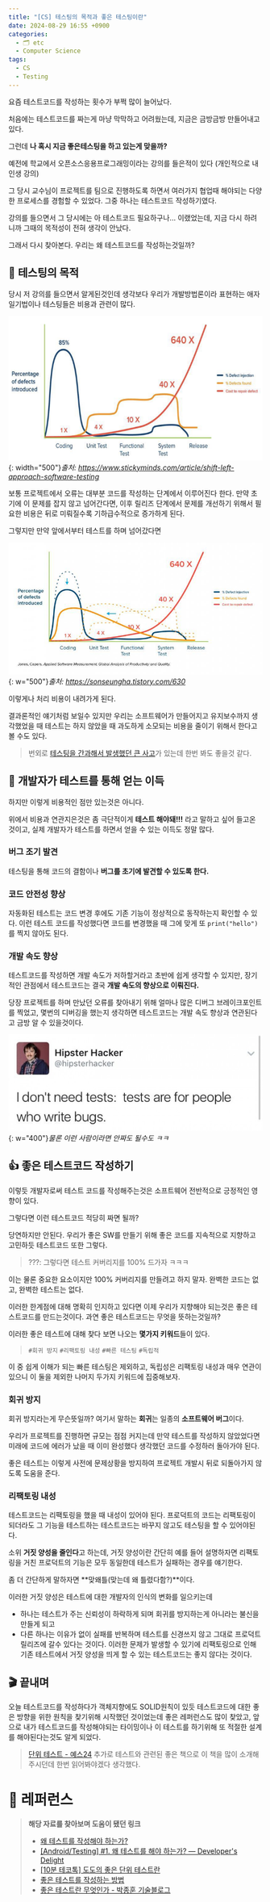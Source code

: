 ```yaml
---
title: "[CS] 테스팅의 목적과 좋은 테스팅이란"
date: 2024-08-29 16:55 +0900
categories:
  - 🗂️ etc
  - Computer Science
tags:
  - CS
  - Testing
---
```

요즘 테스트코드를 작성하는 횟수가 부쩍 많이 늘어났다.

처음에는 테스트코드를 짜는게 마냥 막막하고 어려웠는데, 지금은 금방금방 만들어내고 있다. 

그런데 **나 혹시 지금 좋은테스팅을 하고 있는게 맞을까?**

예전에 학교에서 오픈소스응용프로그래밍이라는 강의를 들은적이 있다 (개인적으로 내 인생 강의)

그 당시 교수님이 프로젝트를 팀으로 진행하도록 하면서 여러가지 협업때 해야되는 다양한 프로세스를 경험할 수 있었다. 그중 하나는 테스트코드 작성하기였다.

강의를 들으면서 그 당시에는 아 테스트코드 필요하구나... 이랬었는데, 지금 다시 하려니까 그때의 목적성이 전혀 생각이 안났다.

그래서 다시 찾아본다. 우리는 왜 테스트코드를 작성하는것일까?
## **🤔 테스팅의 목적**
당시 저 강의를 들으면서 알게된것인데 생각보다 우리가 개발방법론이라 표현하는 애자일기법이나 테스팅들은 비용과 관련이 많다. 


![](assets/img/post/2024/08_29_테스트_비용.png){: width="500"}_출처: https://www.stickyminds.com/article/shift-left-approach-software-testing_



보통 프로젝트에서 오류는 대부분 코드를 작성하는 단계에서 이루어진다 한다. 만약 초기에 이 문제를 잡지 않고 넘어간다면, 이후 릴리즈 단계에서 문제를 개선하기 위해서 필요한 비용은 뒤로 미뤄질수록 기하급수적으로 증가하게 된다. 

그렇지만 만약 앞에서부터 테스트를 하며 넘어갔다면

![](assets/img/post/2024/08_29_테스트_이후.jpeg){: w="500"}_출처: https://sonseungha.tistory.com/630_


이렇게나 처리 비용이 내려가게 된다. 

결과론적인 얘기처럼 보일수 있지만 우리는 소프트웨어가 만들어지고 유지보수까지 생각했었을 때 테스트는 하지 않았을 때 과도하게 소모되는 비용을 줄이기 위해서 한다고 볼 수도 있다.

> 번외로 [테스팅을 간과해서 발생했던 큰 사고](https://grapevine9700.tistory.com/188)가 있는데 한번 봐도 좋을것 같다.


## **🍯 개발자가 테스트를 통해 얻는 이득**
하지만 이렇게 비용적인 점만 있는것은 아니다. 

위에서 비용과 연관지은것은 좀 극단적이게 **테스트 해야돼!!!** 라고 말하고 싶어 들고온 것이고, 실제 개발자가 테스트를 하면서 얻을 수 있는 이득도 정말 많다.
### 버그 조기 발견
테스팅을 통해 코드의 결함이나 **버그를 초기에 발견할 수 있도록 한다.** 
### 코드 안전성 향상
자동화된 테스트는 코드 변경 후에도 기존 기능이 정상적으로 동작하는지 확인할 수 있다. 이런 테스트 코드를 작성했다면 코드를 변경했을 때 그에 맞게 또 `print("hello")`를 찍지 않아도 된다.
### 개발 속도 향상
테스트코드를 작성하면 개발 속도가 저하할거라고 초반에 쉽게 생각할 수 있지만, 장기적인 관점에서 테스트코드는 결국 **개발 속도의 향상으로 이뤄진다.** 

당장 프로젝트를 하며 만났던 오류를 찾아내기 위해 얼마나 많은 디버그 브레이크포인트를 찍었고, 몇번의 디버깅을 했는지 생각하면 테스트코드는 개발 속도 향상과 연관된다고 금방 알 수 있을것이다.

![](assets/img/post/2024/08_29_테스트_짤_1.jpg){: w="400"}_물론 이런 사람이라면 안짜도 될수도 ㅋㅋ_

## **👍 좋은 테스트코드 작성하기**
이렇듯 개발자로써 테스트 코드를 작성해주는것은 소프트웨어 전반적으로 긍정적인 영향이 있다. 

그렇다면 이런 테스트코드 적당히 짜면 될까? 

당연하지만 안된다. 우리가 좋은 SW를 만들기 위해 좋은 코드를 지속적으로 지향하고 고민하듯 테스트코드 또한 그렇다. 

> ???: 그렇다면 테스트 커버리지를 100% 드가자 ㅋㅋㅋ

이는 물론 중요한 요소이지만 100% 커버리지를 만들려고 하지 말자. 완벽한 코드는 없고, 완벽한 테스트는 없다. 

이러한 한계점에 대해 명확히 인지하고 있다면 이제 우리가 지향해야 되는것은 좋은 테스트코드를 만드는것이다. 과연 좋은 테스트코드는 무엇을 뜻하는것일까?

이러한 좋은 테스트에 대해 찾다 보면 나오는 **몇가지 키워드**들이 있다.

> `#회귀 방지` `#리팩토링 내성` `#빠른 테스팅` `#독립적`

이 중 쉽게 이해가 되는 빠른 테스팅은 제외하고, 독립성은 리팩토링 내성과 매우 연관이 있으니 이 둘을 제외한 나머지 두가지 키워드에 집중해보자.
### 회귀 방지
회귀 방지라는게 무슨뜻일까? 여기서 말하는 **회귀**는 일종의 **소프트웨어 버그**이다. 

우리가 프로젝트를 진행하면 규모는 점점 커지는데 만약 테스트를 작성하지 않았었다면 미래에 코드에 에러가 났을 때 이미 완성했다 생각했던 코드를 수정하러 돌아가야 된다.

좋은 테스트는 이렇게 사전에 문제상황을 방지하여 프로젝트 개발시 뒤로 되돌아가지 않도록 도움을 준다.

### 리팩토링 내성
테스트코드는 리팩토링을 했을 때 내성이 있어야 된다. 프로덕트의 코드는 리팩토링이 되더라도 그 기능을 테스트하는 테스트코드는 바꾸지 않고도 테스팅을 할 수 있어야된다. 

소위 **거짓 양성을 줄인다**고 하는데, 거짓 양성이란 간단히 예를 들어 설명하자면 리팩토링을 거친 프로덕트의 기능은 모두 동일한데 테스트가 실패하는 경우를 얘기한다. 

좀 더 간단하게 말하자면 **맞왜틀(맞는데 왜 틀렸다함?)**이다.

이러한 거짓 양성은 테스트에 대한 개발자의 인식의 변화를 일으키는데
- 하나는 테스트가 주는 신뢰성이 하락하게 되며 회귀를 방지하는게 아니라는 불신을 만들게 되고
- 다른 하나는 이유가 없이 실패를 반복하며 테스트를 신경쓰지 않고 그대로 프로덕트 릴리즈에 갈수 있다는 것이다.
이러한 문제가 발생할 수 있기에 리팩토링으로 인해 기존 테스트에서 거짓 양성을 띄게 할 수 있는 테스트코드는 좋지 않다는 것이다.

## **🎬 끝내며**
오늘 테스트코드를 작성하다가 객체지향에도 SOLID원칙이 있듯 테스트코드에 대한 좋은 방향을 위한 원칙을 찾기위해 시작했던 것이었는데 좋은 레퍼런스도 많이 찾았고, 앞으로 내가 테스트코드를 작성해야되는 타이밍이나 이 테스트를 하기위해 또 적절한 설계를 해야된다는것도 알게 되었다. 

> [단위 테스트 - 예스24](https://www.yes24.com/Product/Goods/104084175)
 추가로 테스트와 관련된 좋은 책으로 이 책을 많이 소개해주시던데 한번 읽어봐야겠다 생각했다.

# 🔗 레퍼런스
> **해당 자료를 찾아보며 도움이 됐던 링크**
>- [왜 테스트를 작성해야 하는가?](https://www.makerjun.com/0f88ba3a-1f4c-49a9-97ae-c5ef25aa69e6)
>- [[Android/Testing] #1. 왜 테스트를 해야 하는가? — Developer's Delight](https://sonseungha.tistory.com/630)
>- [[10분 테코톡] 도도의 좋은 단위 테스트란](https://www.youtube.com/watch?v=R7spoJFfQ7U)
>- [좋은 테스트를 작성하는 방법](https://jiwondev.tistory.com/249)
>- [좋은 테스트란 무엇인가 - 박종훈 기술블로그](https://jonghoonpark.com/2023/04/29/%EC%A2%8B%EC%9D%80-%ED%85%8C%EC%8A%A4%ED%8A%B8%EB%9E%80-%EB%AC%B4%EC%97%87%EC%9D%B8%EA%B0%80)